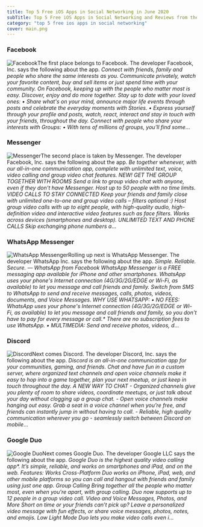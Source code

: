 ```yaml
---
title: Top 5 Free iOS Apps in Social Networking in June 2020
subTitle: Top 5 Free iOS Apps in Social Networking and Reviews from the AppStore in June 2020.
category: "top 5 free ios apps in social networking"
cover: main.png
---
```


### Facebook

![Facebook](https://is2-ssl.mzstatic.com/image/thumb/Purple113/v4/45/a8/4a/45a84a44-1bfa-36ac-bbad-9864a34bae4a/Icon-Production-0-0-1x_U007emarketing-0-0-0-7-0-0-sRGB-0-0-0-GLES2_U002c0-512MB-85-220-0-0.png/100x100bb.png)The first place belongs to Facebook. The developer Facebook, Inc. says the following about the app. _Connect with friends, family and people who share the same interests as you. Communicate privately, watch your favorite content, buy and sell items or just spend time with your community. On Facebook, keeping up with the people who matter most is easy. Discover, enjoy and do more together.    Stay up to date with your loved ones:   • Share what's on your mind, announce major life events through posts and celebrate the everyday moments with Stories.   • Express yourself through your profile and posts, watch, react, interact and stay in touch with your friends, throughout   the day.  Connect with people who share your interests with Groups:   • With tens of millions of groups, you'll find some_...

### Messenger

![Messenger](https://is1-ssl.mzstatic.com/image/thumb/Purple123/v4/7a/e6/ce/7ae6cea7-687b-306d-87cb-e56076887c76/AppIcon-0-1x_U007emarketing-0-7-0-0-85-220.png/100x100bb.png)The second place is taken by Messenger. The developer Facebook, Inc. says the following about the app. _Be together whenever, with our all-in-one communication app, complete with unlimited text, voice, video calling and group video chat features.  NEW! GET THE GROUP TOGETHER WITH ROOMS Send a link to group video chat with anyone, even if they don't have Messenger. Host up to 50 people with no time limits.  VIDEO CALLS TO STAY CONNECTED Keep your friends and family close with unlimited one-to-one and group video calls – filters optional :) Host group video calls with up to eight people, with high-quality audio, high-definition video and interactive video features such as face filters. Works across devices (smartphones and desktop).  UNLIMITED TEXT AND PHONE CALLS Skip exchanging phone numbers a_...

### WhatsApp Messenger

![WhatsApp Messenger](https://is3-ssl.mzstatic.com/image/thumb/Purple123/v4/6d/5a/37/6d5a377d-0fa2-289b-20e7-d7859bce9d45/AppIcon-0-0-1x_U007emarketing-0-0-0-6-0-0-85-220.png/100x100bb.png)Rolling up next is WhatsApp Messenger. The developer WhatsApp Inc. says the following about the app. _Simple. Reliable. Secure. — WhatsApp from Facebook  WhatsApp Messenger is a FREE messaging app available for iPhone and other smartphones. WhatsApp uses your phone's Internet connection (4G/3G/2G/EDGE or Wi-Fi, as available) to let you message and call friends and family. Switch from SMS to WhatsApp to send and receive messages, calls, photos, videos, documents, and Voice Messages.  WHY USE WHATSAPP:  • NO FEES: WhatsApp uses your phone's Internet connection (4G/3G/2G/EDGE or Wi-Fi, as available) to let you message and call friends and family, so you don't have to pay for every message or call.* There are no subscription fees to use WhatsApp.  • MULTIMEDIA: Send and receive photos, videos, d_...

### Discord

![Discord](https://is1-ssl.mzstatic.com/image/thumb/Purple123/v4/f2/16/15/f2161514-970d-045e-7917-3de237e6b3f4/AppIcon-0-0-1x_U007emarketing-0-0-0-7-0-0-sRGB-0-0-0-GLES2_U002c0-512MB-85-220-0-0.png/100x100bb.png)Next comes Discord. The developer Discord, Inc. says the following about the app. _Discord is an all-in-one communication app for your communities, gaming, and friends. Chat and have fun in a custom server, where organized text channels and open voice channels make it easy to hop into a game together, plan your next meetup, or just keep in touch throughout the day.  A NEW WAY TO CHAT - Organized channels give you plenty of room to share videos, coordinate meetups, or just talk about your day without clogging up a group chat. - Open voice channels make hanging out easy. Grab a seat in a voice channel when you’re free, and friends can instantly jump in without having to call. - Reliable, high quality communication wherever you go - seamlessly switch between Discord on mobile_...

### Google Duo

![Google Duo](https://is2-ssl.mzstatic.com/image/thumb/Purple113/v4/d1/22/b7/d122b7be-e2e9-ddaa-7996-bcbbc2765d09/logo_duo_color-0-1x_U007emarketing-0-0-GLES2_U002c0-512MB-sRGB-0-0-0-85-220-0-0-0-6.png/100x100bb.png)Next comes Google Duo. The developer Google LLC says the following about the app. _Google Duo is the highest quality video calling app*. It’s simple, reliable, and works on smartphones and iPad, and on the web.  Features:  Works Cross-Platform Duo works on iPhone, iPad, web, and other mobile platforms so you can call and hangout with friends and family using just one app.  Group Calling Bring together all the people who matter most, even when you're apart, with group calling. Duo now supports up to 12 people in a group video call.  Video and Voice Messages, Photos, and More Short on time or your friends can’t pick up? Leave a personalized video message with fun effects, or share voice messages, photos, notes, and emojis.  Low Light Mode Duo lets you make video calls even i_...

